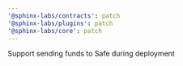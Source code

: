 ```yaml
---
'@sphinx-labs/contracts': patch
'@sphinx-labs/plugins': patch
'@sphinx-labs/core': patch
---
```


Support sending funds to Safe during deployment

